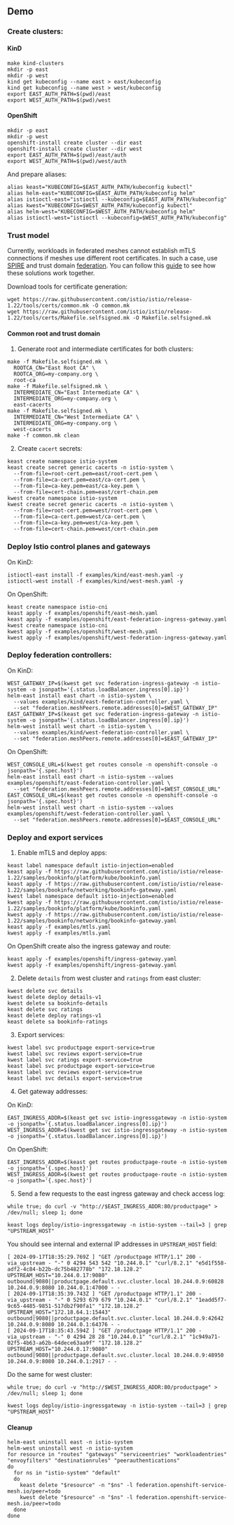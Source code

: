 ## Demo

### Create clusters:

#### KinD

```shell
make kind-clusters
mkdir -p east
mkdir -p west
kind get kubeconfig --name east > east/kubeconfig
kind get kubeconfig --name west > west/kubeconfig
export EAST_AUTH_PATH=$(pwd)/east
export WEST_AUTH_PATH=$(pwd)/west
```

#### OpenShift

```shell
mkdir -p east
mkdir -p west
openshift-install create cluster --dir east
openshift-install create cluster --dir west
export EAST_AUTH_PATH=$(pwd)/east/auth
export WEST_AUTH_PATH=$(pwd)/west/auth
```

And prepare aliases:
```shell
alias keast="KUBECONFIG=$EAST_AUTH_PATH/kubeconfig kubectl"
alias helm-east="KUBECONFIG=$EAST_AUTH_PATH/kubeconfig helm"
alias istioctl-east="istioctl --kubeconfig=$EAST_AUTH_PATH/kubeconfig"
alias kwest="KUBECONFIG=$WEST_AUTH_PATH/kubeconfig kubectl"
alias helm-west="KUBECONFIG=$WEST_AUTH_PATH/kubeconfig helm"
alias istioctl-west="istioctl --kubeconfig=$WEST_AUTH_PATH/kubeconfig"
```

### Trust model

Currently, workloads in federated meshes cannot establish mTLS connections if meshes use different root certificates.
In such a case, use [SPIRE](https://spiffe.io/docs/latest/spire-about/) and trust domain [federation](https://spiffe.io/docs/latest/architecture/federation/readme/).
You can follow this [guide](spire/README.md) to see how these solutions work together.

Download tools for certificate generation:
```shell
wget https://raw.githubusercontent.com/istio/istio/release-1.22/tools/certs/common.mk -O common.mk
wget https://raw.githubusercontent.com/istio/istio/release-1.22/tools/certs/Makefile.selfsigned.mk -O Makefile.selfsigned.mk
```

#### Common root and trust domain

1. Generate root and intermediate certificates for both clusters:
```shell
make -f Makefile.selfsigned.mk \
  ROOTCA_CN="East Root CA" \
  ROOTCA_ORG=my-company.org \
  root-ca
make -f Makefile.selfsigned.mk \
  INTERMEDIATE_CN="East Intermediate CA" \
  INTERMEDIATE_ORG=my-company.org \
  east-cacerts
make -f Makefile.selfsigned.mk \
  INTERMEDIATE_CN="West Intermediate CA" \
  INTERMEDIATE_ORG=my-company.org \
  west-cacerts
make -f common.mk clean
```

2. Create `cacert` secrets:
```shell
keast create namespace istio-system
keast create secret generic cacerts -n istio-system \
  --from-file=root-cert.pem=east/root-cert.pem \
  --from-file=ca-cert.pem=east/ca-cert.pem \
  --from-file=ca-key.pem=east/ca-key.pem \
  --from-file=cert-chain.pem=east/cert-chain.pem
kwest create namespace istio-system
kwest create secret generic cacerts -n istio-system \
  --from-file=root-cert.pem=west/root-cert.pem \
  --from-file=ca-cert.pem=west/ca-cert.pem \
  --from-file=ca-key.pem=west/ca-key.pem \
  --from-file=cert-chain.pem=west/cert-chain.pem
```

### Deploy Istio control planes and gateways

On KinD:
```shell
istioctl-east install -f examples/kind/east-mesh.yaml -y
istioctl-west install -f examples/kind/west-mesh.yaml -y
```

On OpenShift:
```shell
keast create namespace istio-cni
keast apply -f examples/openshift/east-mesh.yaml
keast apply -f examples/openshift/east-federation-ingress-gateway.yaml
kwest create namespace istio-cni
kwest apply -f examples/openshift/west-mesh.yaml
kwest apply -f examples/openshift/west-federation-ingress-gateway.yaml
```

### Deploy federation controllers:

On KinD:
```shell
WEST_GATEWAY_IP=$(kwest get svc federation-ingress-gateway -n istio-system -o jsonpath='{.status.loadBalancer.ingress[0].ip}')
helm-east install east chart -n istio-system \
  --values examples/kind/east-federation-controller.yaml \
  --set "federation.meshPeers.remote.addresses[0]=$WEST_GATEWAY_IP"
EAST_GATEWAY_IP=$(keast get svc federation-ingress-gateway -n istio-system -o jsonpath='{.status.loadBalancer.ingress[0].ip}')
helm-west install west chart -n istio-system \
  --values examples/kind/west-federation-controller.yaml \
  --set "federation.meshPeers.remote.addresses[0]=$EAST_GATEWAY_IP"
```

On OpenShift:
```shell
WEST_CONSOLE_URL=$(kwest get routes console -n openshift-console -o jsonpath='{.spec.host}')
helm-east install east chart -n istio-system --values examples/openshift/east-federation-controller.yaml \
  --set "federation.meshPeers.remote.addresses[0]=$WEST_CONSOLE_URL"
EAST_CONSOLE_URL=$(keast get routes console -n openshift-console -o jsonpath='{.spec.host}')
helm-west install west chart -n istio-system --values examples/openshift/west-federation-controller.yaml \
  --set "federation.meshPeers.remote.addresses[0]=$EAST_CONSOLE_URL"
```

### Deploy and export services

1. Enable mTLS and deploy apps:
```shell
keast label namespace default istio-injection=enabled
keast apply -f https://raw.githubusercontent.com/istio/istio/release-1.22/samples/bookinfo/platform/kube/bookinfo.yaml
keast apply -f https://raw.githubusercontent.com/istio/istio/release-1.22/samples/bookinfo/networking/bookinfo-gateway.yaml
kwest label namespace default istio-injection=enabled
kwest apply -f https://raw.githubusercontent.com/istio/istio/release-1.22/samples/bookinfo/platform/kube/bookinfo.yaml
kwest apply -f https://raw.githubusercontent.com/istio/istio/release-1.22/samples/bookinfo/networking/bookinfo-gateway.yaml
keast apply -f examples/mtls.yaml
kwest apply -f examples/mtls.yaml
```

On OpenShift create also the ingress gateway and route:
```shell
keast apply -f examples/openshift/ingress-gateway.yaml
kwest apply -f examples/openshift/ingress-gateway.yaml
```

2. Delete `details` from west cluster and `ratings` from east cluster:
```shell
kwest delete svc details
kwest delete deploy details-v1
kwest delete sa bookinfo-details
keast delete svc ratings
keast delete deploy ratings-v1
keast delete sa bookinfo-ratings
```

3. Export services:
```shell
kwest label svc productpage export-service=true
kwest label svc reviews export-service=true
kwest label svc ratings export-service=true
keast label svc productpage export-service=true
keast label svc reviews export-service=true
keast label svc details export-service=true
```

4. Get gateway addresses:

On KinD:
```shell
EAST_INGRESS_ADDR=$(keast get svc istio-ingressgateway -n istio-system -o jsonpath='{.status.loadBalancer.ingress[0].ip}')
WEST_INGRESS_ADDR=$(kwest get svc istio-ingressgateway -n istio-system -o jsonpath='{.status.loadBalancer.ingress[0].ip}')
```

On OpenShift:
```shell
EAST_INGRESS_ADDR=$(keast get routes productpage-route -n istio-system -o jsonpath='{.spec.host}')
WEST_INGRESS_ADDR=$(kwest get routes productpage-route -n istio-system -o jsonpath='{.spec.host}')
```

5. Send a few requests to the east ingress gateway and check access log:
```shell
while true; do curl -v "http://$EAST_INGRESS_ADDR:80/productpage" > /dev/null; sleep 1; done
```
```shell
keast logs deploy/istio-ingressgateway -n istio-system --tail=3 | grep "UPSTREAM_HOST"
```
You should see internal and external IP addresses in `UPSTREAM_HOST` field:
```shell
[ 2024-09-17T18:35:29.769Z ] "GET /productpage HTTP/1.1" 200 - via_upstream - "-" 0 4294 543 542 "10.244.0.1" "curl/8.2.1" "e5d1f558-adf2-4c84-b22b-dc75b482778b" "172.18.128.2" UPSTREAM_HOST="10.244.0.17:9080" outbound|9080||productpage.default.svc.cluster.local 10.244.0.9:60828 10.244.0.9:8080 10.244.0.1:47000 - -
[ 2024-09-17T18:35:39.743Z ] "GET /productpage HTTP/1.1" 200 - via_upstream - "-" 0 5293 679 679 "10.244.0.1" "curl/8.2.1" "1eadd5f7-9c65-4485-9851-517db2f90fa1" "172.18.128.2" UPSTREAM_HOST="172.18.64.1:15443" outbound|9080||productpage.default.svc.cluster.local 10.244.0.9:42642 10.244.0.9:8080 10.244.0.1:64376 - -
[ 2024-09-17T18:35:43.594Z ] "GET /productpage HTTP/1.1" 200 - via_upstream - "-" 0 4294 28 28 "10.244.0.1" "curl/8.2.1" "1c949a71-02f5-4b63-a62b-64dece63aa9f" "172.18.128.2" UPSTREAM_HOST="10.244.0.17:9080" outbound|9080||productpage.default.svc.cluster.local 10.244.0.9:48950 10.244.0.9:8080 10.244.0.1:2917 - -
```

Do the same for west cluster:
```shell
while true; do curl -v "http://$WEST_INGRESS_ADDR:80/productpage" > /dev/null; sleep 1; done
```
```shell
kwest logs deploy/istio-ingressgateway -n istio-system --tail=3 | grep "UPSTREAM_HOST"
```

#### Cleanup

```shell
helm-east uninstall east -n istio-system
helm-west uninstall west -n istio-system
for resource in "routes" "gateways" "serviceentries" "workloadentries" "envoyfilters" "destinationrules" "peerauthentications"
do
  for ns in "istio-system" "default"
  do
    keast delete "$resource" -n "$ns" -l federation.openshift-service-mesh.io/peer=todo
    kwest delete "$resource" -n "$ns" -l federation.openshift-service-mesh.io/peer=todo
  done
done
```
